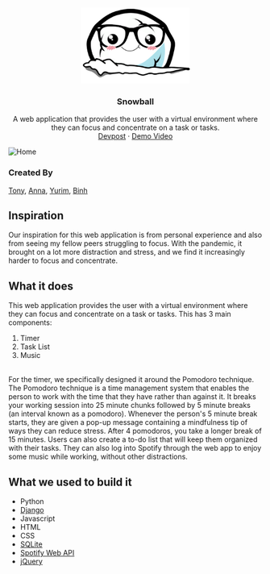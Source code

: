 <br />
<p align="center">
  <a href="https://github.com/thabinhl21/creatica">
    <img src="study/static/img/snowball.png" alt="Snowball" height="150">
  </a>
  
  <h3 align="center">Snowball</h3>
  
  <p align="center">
    A web application that provides the user with a virtual environment where they can focus and concentrate on a task or tasks. 
    <br />
    <a href="https://devpost.com/software/pending-pk34gv">Devpost</a>
    ·
    <a href="https://www.youtube.com/watch?v=lt-gWDhBzs8&ab_channel=%EB%B0%95%EC%9C%A0%EB%A6%BC8">Demo Video</a>
  </p>
</p>

<!-- ![Snowball Logo](study/static/img/snowball.png) -->

<!-- [![creatica 2022 hackathon snowball demo
](https://img.youtube.com/vi/lt-gWDhBzs8)](https://www.youtube.com/watch?v=lt-gWDhBzs8&ab_channel=%EB%B0%95%EC%9C%A0%EB%A6%BC8) -->

<!-- ![Main website](https://challengepost-s3-challengepost.netdna-ssl.com/photos/production/software_photos/001/922/145/datas/original.jpeg) -->

![Home](https://challengepost-s3-challengepost.netdna-ssl.com/photos/production/software_photos/001/922/145/datas/original.jpeg)

### Created By

[Tony](https://github.com/trobutlef), [Anna](https://github.com/bluebeepie), [Yurim](https://github.com/lina1919), [Binh](https://github.com/thabinhl21)

## Inspiration
Our inspiration for this web application is from personal experience and also from seeing my fellow peers struggling to focus. With the pandemic, it brought on a lot more distraction and stress, and we find it increasingly harder to focus and concentrate.

## What it does
This web application provides the user with a virtual environment where they can focus and concentrate on a task or tasks. This has 3 main components:
1. Timer
2. Task List
3. Music 
<br />
For the timer, we specifically designed it around the Pomodoro technique. The Pomodoro technique is a time management system that enables the person to work with the time that they have rather than against it. It breaks your working session into 25 minute chunks followed by 5 minute breaks (an interval known as a pomodoro). Whenever the person's 5 minute break starts, they are given a pop-up message containing a mindfulness tip of ways they can reduce stress. After 4 pomodoros, you take a longer break of 15 minutes. Users can also create a to-do list that will keep them organized with their tasks. They can also log into Spotify through the web app to enjoy some music while working, without other distractions.

## What we used to build it
* Python
* [Django](https://www.djangoproject.com/)
* Javascript
* HTML
* CSS
* [SQLite](https://www.sqlite.org/index.html)
* [Spotify Web API](https://developer.spotify.com/documentation/web-api/)
* [jQuery](https://jquery.com/)

<!-- ## Challenges we ran into
* Finding an optimal time to sync up in different time zones 
* We wanted to use jQuery for a few different tasks, but had trouble integrating it with Django
* We also had trouble extracting data from from a JSON file so we had to cut out some features that relied on those results
* Prioritizing and organizing the task that needs to be done
* Maintain communication with team member in different time zones -->

<!-- ## Accomplishments that we're proud of
We are proud that in the end, we were still able to include the main components to the app by the deadline, despite the technical difficulties we ran into and also not having enough time to include other features we wanted to add.

## What we learned
It is not difficult to sync up with different team members in different time zones.

## What's next for Snowball
1. Deploying the web application
2. Offer other music alternatives to Spotify (allows users that do not have a Spotify account or is not interested in creating one)
3. Have an audio cue for when the 5 minute break session starts and ends
4. Make the application available in other languages
5. Provided a more tailored experience for the user by: Providing users with a survey asking about the things that they do to help them focus. Depending on their answer, we can provide mindfulness tips that is more applicable to them.
6. Personal ranking system. Allows the user to beat their own record of the amount of time spent studying.
7. Provide access to short stretching exercises during the 5 minute period.
8. Add additional features for the to-do list: ability to add tags, group tasks together and the ability to add notes to the to-do list and drag them to specific task
9. Ability to have study sessions with friends with the option to have voice and video -->
